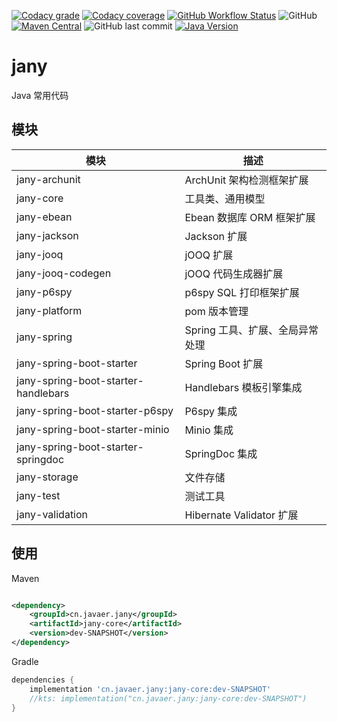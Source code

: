 [![Codacy grade](https://img.shields.io/codacy/grade/a3a61ff2d17541c493b2fa8b69e1948b?label=%E4%BB%A3%E7%A0%81%E8%B4%A8%E9%87%8F&style=for-the-badge)](https://www.codacy.com/gh/cn-src/jany/dashboard?utm_source=github.com&amp;utm_medium=referral&amp;utm_content=cn-src/jany&amp;utm_campaign=Badge_Grade)
[![Codacy coverage](https://img.shields.io/codacy/coverage/a3a61ff2d17541c493b2fa8b69e1948b?label=%E8%A6%86%E7%9B%96%E7%8E%87&style=for-the-badge)](https://www.codacy.com/gh/cn-src/jany/dashboard?utm_source=github.com&utm_medium=referral&utm_content=cn-src/jany&utm_campaign=Badge_Coverage)
[![GitHub Workflow Status](https://img.shields.io/github/actions/workflow/status/cn-src/jany/build.yml?style=for-the-badge&label=%E6%9E%84%E5%BB%BA)](https://github.com/cn-src/jany/actions)
![GitHub](https://img.shields.io/github/license/cn-src/jany?style=for-the-badge&label=%E5%BC%80%E6%BA%90%E5%8D%8F%E8%AE%AE)
[![Maven Central](https://img.shields.io/maven-central/v/cn.javaer.jany/jany-core?label=%E6%9C%80%E6%96%B0%E7%89%88%E6%9C%AC&style=for-the-badge)](https://search.maven.org/search?q=g:cn.javaer.jany)
![GitHub last commit](https://img.shields.io/github/last-commit/cn-src/jany?style=for-the-badge&label=%E6%9C%80%E6%96%B0%E6%8F%90%E4%BA%A4)
[![Java Version](https://img.shields.io/badge/Java-%2017%20-blue?style=for-the-badge)](https://adoptopenjdk.net/)
# jany

Java 常用代码

## 模块

| 模块                                  | 描述                     |
|-------------------------------------|------------------------|
| jany-archunit                       | ArchUnit 架构检测框架扩展      |
| jany-core                           | 工具类、通用模型               |
| jany-ebean                          | Ebean 数据库 ORM 框架扩展     |
| jany-jackson                        | Jackson 扩展             |
| jany-jooq                           | jOOQ 扩展                |
| jany-jooq-codegen                   | jOOQ 代码生成器扩展           |
| jany-p6spy                          | p6spy SQL 打印框架扩展       |
| jany-platform                       | pom 版本管理               |
| jany-spring                         | Spring 工具、扩展、全局异常处理    |
| jany-spring-boot-starter            | Spring Boot 扩展         |
| jany-spring-boot-starter-handlebars | Handlebars 模板引擎集成      |
| jany-spring-boot-starter-p6spy      | P6spy 集成               |
| jany-spring-boot-starter-minio      | Minio 集成               |
| jany-spring-boot-starter-springdoc  | SpringDoc 集成           |
| jany-storage                        | 文件存储                   |
| jany-test                           | 测试工具                   |
| jany-validation                     | Hibernate Validator 扩展 |

## 使用

Maven

```xml

<dependency>
    <groupId>cn.javaer.jany</groupId>
    <artifactId>jany-core</artifactId>
    <version>dev-SNAPSHOT</version>
</dependency>
```

Gradle

```groovy
dependencies {
    implementation 'cn.javaer.jany:jany-core:dev-SNAPSHOT'
    //kts: implementation("cn.javaer.jany:jany-core:dev-SNAPSHOT")
}
```